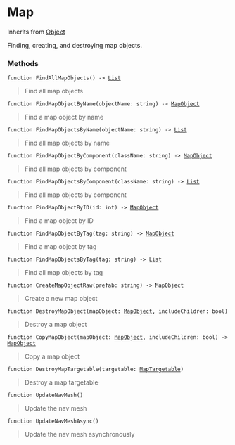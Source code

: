 # Map
Inherits from [Object](../objects/Object.md)

Finding, creating, and destroying map objects.

### Methods
<pre class="language-typescript"><code class="lang-typescript">function FindAllMapObjects() -> <a data-footnote-ref href="#user-content-fn-14">List</a></code></pre>
> Find all map objects
> 
<pre class="language-typescript"><code class="lang-typescript">function FindMapObjectByName(objectName: string) -> <a data-footnote-ref href="#user-content-fn-17">MapObject</a></code></pre>
> Find a map object by name
> 
<pre class="language-typescript"><code class="lang-typescript">function FindMapObjectsByName(objectName: string) -> <a data-footnote-ref href="#user-content-fn-14">List</a></code></pre>
> Find all map objects by name
> 
<pre class="language-typescript"><code class="lang-typescript">function FindMapObjectByComponent(className: string) -> <a data-footnote-ref href="#user-content-fn-17">MapObject</a></code></pre>
> Find all map objects by component
> 
<pre class="language-typescript"><code class="lang-typescript">function FindMapObjectsByComponent(className: string) -> <a data-footnote-ref href="#user-content-fn-14">List</a></code></pre>
> Find all map objects by component
> 
<pre class="language-typescript"><code class="lang-typescript">function FindMapObjectByID(id: int) -> <a data-footnote-ref href="#user-content-fn-17">MapObject</a></code></pre>
> Find a map object by ID
> 
<pre class="language-typescript"><code class="lang-typescript">function FindMapObjectByTag(tag: string) -> <a data-footnote-ref href="#user-content-fn-17">MapObject</a></code></pre>
> Find a map object by tag
> 
<pre class="language-typescript"><code class="lang-typescript">function FindMapObjectsByTag(tag: string) -> <a data-footnote-ref href="#user-content-fn-14">List</a></code></pre>
> Find all map objects by tag
> 
<pre class="language-typescript"><code class="lang-typescript">function CreateMapObjectRaw(prefab: string) -> <a data-footnote-ref href="#user-content-fn-17">MapObject</a></code></pre>
> Create a new map object
> 
<pre class="language-typescript"><code class="lang-typescript">function DestroyMapObject(mapObject: <a data-footnote-ref href="#user-content-fn-17">MapObject</a>, includeChildren: bool)</code></pre>
> Destroy a map object
> 
<pre class="language-typescript"><code class="lang-typescript">function CopyMapObject(mapObject: <a data-footnote-ref href="#user-content-fn-17">MapObject</a>, includeChildren: bool) -> <a data-footnote-ref href="#user-content-fn-17">MapObject</a></code></pre>
> Copy a map object
> 
<pre class="language-typescript"><code class="lang-typescript">function DestroyMapTargetable(targetable: <a data-footnote-ref href="#user-content-fn-18">MapTargetable</a>)</code></pre>
> Destroy a map targetable
> 
<pre class="language-typescript"><code class="lang-typescript">function UpdateNavMesh()</code></pre>
> Update the nav mesh
> 
<pre class="language-typescript"><code class="lang-typescript">function UpdateNavMeshAsync()</code></pre>
> Update the nav mesh asynchronously
> 

[^0]: [Camera](../static/Camera.md)
[^1]: [Character](../objects/Character.md)
[^2]: [Collider](../objects/Collider.md)
[^3]: [Collision](../objects/Collision.md)
[^4]: [Color](../objects/Color.md)
[^5]: [Convert](../static/Convert.md)
[^6]: [Cutscene](../static/Cutscene.md)
[^7]: [Dict](../objects/Dict.md)
[^8]: [Game](../static/Game.md)
[^9]: [Human](../objects/Human.md)
[^10]: [Input](../static/Input.md)
[^11]: [Json](../static/Json.md)
[^12]: [LineCastHitResult](../objects/LineCastHitResult.md)
[^13]: [LineRenderer](../objects/LineRenderer.md)
[^14]: [List](../objects/List.md)
[^15]: [Locale](../static/Locale.md)
[^16]: [Map](../static/Map.md)
[^17]: [MapObject](../objects/MapObject.md)
[^18]: [MapTargetable](../objects/MapTargetable.md)
[^19]: [Math](../static/Math.md)
[^20]: [Network](../static/Network.md)
[^21]: [NetworkView](../objects/NetworkView.md)
[^22]: [PersistentData](../static/PersistentData.md)
[^23]: [Physics](../static/Physics.md)
[^24]: [Player](../objects/Player.md)
[^25]: [Quaternion](../objects/Quaternion.md)
[^26]: [Random](../objects/Random.md)
[^27]: [Range](../objects/Range.md)
[^28]: [RoomData](../static/RoomData.md)
[^29]: [Set](../objects/Set.md)
[^30]: [Shifter](../objects/Shifter.md)
[^31]: [String](../static/String.md)
[^32]: [Time](../static/Time.md)
[^33]: [Titan](../objects/Titan.md)
[^34]: [Transform](../objects/Transform.md)
[^35]: [UI](../static/UI.md)
[^36]: [Vector2](../objects/Vector2.md)
[^37]: [Vector3](../objects/Vector3.md)
[^38]: [Object](../objects/Object.md)
[^39]: [Component](../objects/Component.md)

